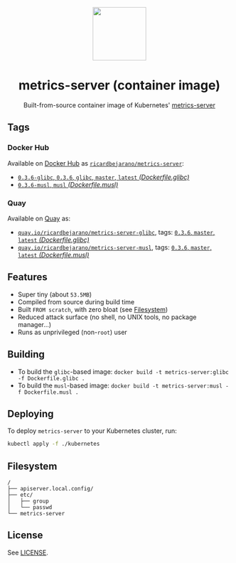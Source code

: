 <p align="center"><img src="https://emojipedia-us.s3.dualstack.us-west-1.amazonaws.com/thumbs/160/apple/198/chart-with-upwards-trend_1f4c8.png" width="120px"></p>
<h1 align="center">metrics-server (container image)</h1>
<p align="center">Built-from-source container image of Kubernetes' <a href="https://github.com/kubernetes-incubator/metrics-server">metrics-server</a></p>


## Tags

### Docker Hub

Available on [Docker Hub](https://hub.docker.com) as [`ricardbejarano/metrics-server`](https://hub.docker.com/r/ricardbejarano/metrics-server):

- [`0.3.6-glibc`, `0.3.6`, `glibc`, `master`, `latest` *(Dockerfile.glibc)*](https://github.com/ricardbejarano/metrics-server/blob/master/Dockerfile.glibc)
- [`0.3.6-musl`, `musl` *(Dockerfile.musl)*](https://github.com/ricardbejarano/metrics-server/blob/master/Dockerfile.musl)

### Quay

Available on [Quay](https://quay.io) as:

- [`quay.io/ricardbejarano/metrics-server-glibc`](https://quay.io/repository/ricardbejarano/metrics-server-glibc), tags: [`0.3.6`, `master`, `latest` *(Dockerfile.glibc)*](https://github.com/ricardbejarano/metrics-server/blob/master/Dockerfile.glibc)
- [`quay.io/ricardbejarano/metrics-server-musl`](https://quay.io/repository/ricardbejarano/metrics-server-musl), tags: [`0.3.6`, `master`, `latest` *(Dockerfile.musl)*](https://github.com/ricardbejarano/metrics-server/blob/master/Dockerfile.musl)


## Features

* Super tiny (about `53.5MB`)
* Compiled from source during build time
* Built `FROM scratch`, with zero bloat (see [Filesystem](#filesystem))
* Reduced attack surface (no shell, no UNIX tools, no package manager...)
* Runs as unprivileged (non-`root`) user


## Building

- To build the `glibc`-based image: `docker build -t metrics-server:glibc -f Dockerfile.glibc .`
- To build the `musl`-based image: `docker build -t metrics-server:musl -f Dockerfile.musl .`


## Deploying

To deploy `metrics-server` to your Kubernetes cluster, run:

```bash
kubectl apply -f ./kubernetes
```


## Filesystem

```
/
├── apiserver.local.config/
├── etc/
│   ├── group
│   └── passwd
└── metrics-server
```


## License

See [LICENSE](https://github.com/ricardbejarano/metrics-server/blob/master/LICENSE).
